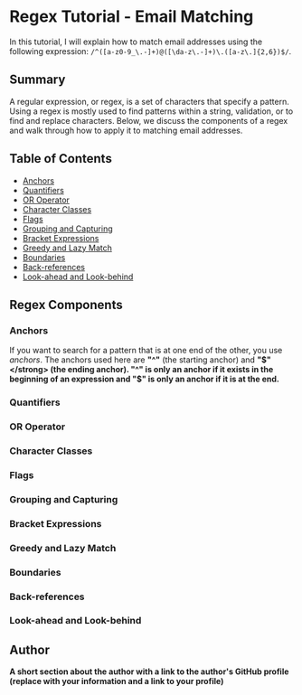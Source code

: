 # Regex Tutorial - Email Matching

In this tutorial, I will explain how to match email addresses using the following expression: 
`/^([a-z0-9_\.-]+)@([\da-z\.-]+)\.([a-z\.]{2,6})$/`.

## Summary

A regular expression, or regex, is a set of characters that specify a pattern. Using a regex is mostly used to find patterns within a string, validation, or to find and replace characters. Below, we discuss the components of a regex and walk through how to apply it to matching email addresses. 

## Table of Contents

- [Anchors](#anchors)
- [Quantifiers](#quantifiers)
- [OR Operator](#or-operator)
- [Character Classes](#character-classes)
- [Flags](#flags)
- [Grouping and Capturing](#grouping-and-capturing)
- [Bracket Expressions](#bracket-expressions)
- [Greedy and Lazy Match](#greedy-and-lazy-match)
- [Boundaries](#boundaries)
- [Back-references](#back-references)
- [Look-ahead and Look-behind](#look-ahead-and-look-behind)

## Regex Components

### Anchors
If you want to search for a pattern that is at one end of the other, you use <em>anchors</em>. The anchors used here are <strong>"^"</strong> (the starting anchor) and <strong>"$"</strong> (the ending anchor). "^" is only an anchor if it exists in the beginning of an expression and "$" is only an anchor if it is at the end.

### Quantifiers

### OR Operator

### Character Classes

### Flags

### Grouping and Capturing

### Bracket Expressions

### Greedy and Lazy Match

### Boundaries

### Back-references

### Look-ahead and Look-behind

## Author

A short section about the author with a link to the author's GitHub profile (replace with your information and a link to your profile)